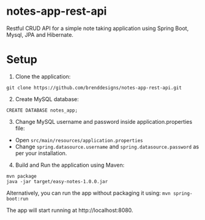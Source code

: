 # notes-app-rest-api
Restful CRUD API for a simple note taking application using Spring Boot, Mysql, JPA and Hibernate.

# Setup 
1. Clone the application:
```
git clone https://github.com/brenddesigns/notes-app-rest-api.git
```

2. Create MySQL database:
```
CREATE DATABASE notes_app;
```

3. Change MySQL username and password inside application.properties file:
* Open ```src/main/resources/application.properties```
* Change ```spring.datasource.username``` and ```spring.datasource.password``` as per your installation.

4. Build and Run the application using Maven:
```
mvn package
java -jar target/easy-notes-1.0.0.jar
```

Alternatively, you can run the app without packaging it using:
```mvn spring-boot:run```

The app will start running at http://localhost:8080.
